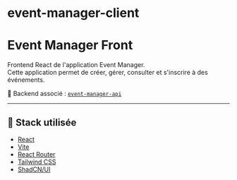 # event-manager-client

# Event Manager Front

Frontend React de l'application Event Manager.  
Cette application permet de créer, gérer, consulter et s'inscrire à des événements.

🔗 Backend associé : [`event-manager-api`](https://github.com/ton-pseudo/event-manager-api)

---

## 🚀 Stack utilisée

- [React](https://react.dev/)
- [Vite](https://vitejs.dev/)
- [React Router](https://reactrouter.com/)
- [Tailwind CSS](https://tailwindcss.com/)
- [ShadCN/UI](https://ui.shadcn.com/)